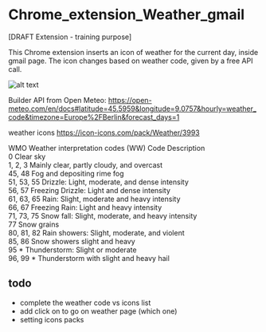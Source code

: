 # Chrome_extension_Weather_gmail
[DRAFT Extension - training purpose]

This Chrome extension inserts an icon of weather for the current day, inside gmail page.
The icon changes based on weather code, given by a free API call.

![alt text](https://github.com/adegard/Chrome_extension_template_modify_DOM/blob/main/Screenshot.png?raw=true)


Builder API from Open Meteo:
https://open-meteo.com/en/docs#latitude=45.5959&longitude=9.0757&hourly=weather_code&timezone=Europe%2FBerlin&forecast_days=1

weather icons
https://icon-icons.com/pack/Weather/3993

WMO Weather interpretation codes (WW)
Code 	Description </br>
0 	Clear sky </br>
1, 2, 3 	Mainly clear, partly cloudy, and overcast </br>
45, 48 	Fog and depositing rime fog </br>
51, 53, 55 	Drizzle: Light, moderate, and dense intensity </br>
56, 57 	Freezing Drizzle: Light and dense intensity </br>
61, 63, 65 	Rain: Slight, moderate and heavy intensity </br>
66, 67 	Freezing Rain: Light and heavy intensity </br>
71, 73, 75 	Snow fall: Slight, moderate, and heavy intensity </br>
77 	Snow grains </br>
80, 81, 82 	Rain showers: Slight, moderate, and violent </br>
85, 86 	Snow showers slight and heavy </br>
95 * 	Thunderstorm: Slight or moderate </br>
96, 99 * 	Thunderstorm with slight and heavy hail </br>

## todo

- complete the weather code vs icons list
- add click on to go on weather page (which one)
- setting icons packs

  
